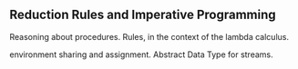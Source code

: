 ## Reduction Rules and Imperative Programming
Reasoning about procedures. Rules, in the context of the lambda calculus. 

environment sharing and assignment. Abstract Data Type for streams. 


